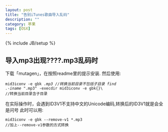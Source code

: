 ```yaml
---
layout: post
title: "告别iTunes歌曲导入乱码"
description: ""
category: 苹果
tags: [OSX]
---
```

{% include JB/setup %}

## 导入mp3出现????.mp3乱码时

下载「mutagen」，在按照readme里的提示安装.
然后使用:
        <pre><code>mid3iconv -e gbk *.mp3 //转换当前目录不包括子目录
        find .-iname "*.mp3" -execdir mid3iconv -e gbk{}\ //转换当前目录含子目录</code></pre>
在实际操作时，会遇到ID3V1不支持中文的Unicode编码,转换后的ID3V1就是会全是问号
此时可以用:
        <pre><code>mid3iconv -e gbk --remove-v1 *.mp3 //加上--remove-v1参数的方式转换</code></pre>